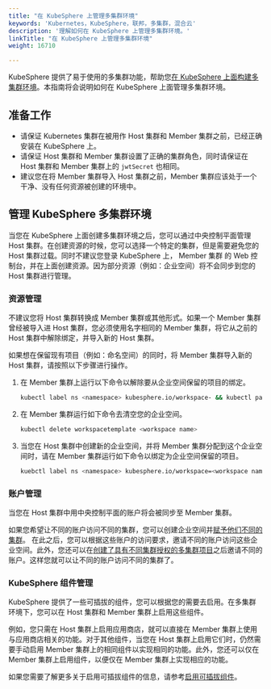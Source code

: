 ```yaml
---
title: "在 KubeSphere 上管理多集群环境"
keywords: 'Kubernetes，KubeSphere，联邦，多集群，混合云'
description: '理解如何在 KubeSphere 上管理多集群环境。'
linkTitle: "在 KubeSphere 上管理多集群环境"
weight: 16710

---
```


KubeSphere 提供了易于使用的多集群功能，帮助您[在 KubeSphere 上面构建多集群环境](../../../multicluster-management/)。本指南将会说明如何在 KubeSphere 上面管理多集群环境。

## 准备工作

- 请保证 Kubernetes 集群在被用作 Host 集群和 Member 集群之前，已经正确安装在 KubeSphere 上。
- 请保证 Host 集群和 Member 集群设置了正确的集群角色，同时请保证在 Host 集群和 Member 集群上的 `jwtSecret` 也相同。
- 建议您在将 Member 集群导入 Host 集群之前，Member 集群应该处于一个干净、没有任何资源被创建的环境中。


## 管理 KubeSphere 多集群环境

当您在 KubeSphere 上面创建多集群环境之后，您可以通过中央控制平面管理 Host 集群。在创建资源的时候，您可以选择一个特定的集群，但是需要避免您的 Host 集群过载。同时不建议您登录 KubeSphere 上， Member 集群 的 Web 控制台，并在上面创建资源。因为部分资源（例如：企业空间）将不会同步到您的 Host 集群进行管理。

### 资源管理

不建议您将 Host 集群转换成 Member 集群或其他形式。如果一个 Member 集群曾经被导入进 Host 集群，您必须使用名字相同的 Member 集群，将它从之前的 Host 集群中解除绑定，并导入新的 Host 集群。

如果想在保留现有项目（例如：命名空间）的同时，将 Member 集群导入新的 Host 集群，请按照以下步骤进行操作。

1. 在 Member 集群上运行以下命令以解除要从企业空间保留的项目的绑定。

   ```bash
   kubectl label ns <namespace> kubesphere.io/workspace- && kubectl patch ns <namespace>   -p '{"metadata":{"ownerReferences":[]}}' --type=merge
   ```

2. 在 Member 集群运行如下命令去清空您的企业空间。

   ```bash
   kubectl delete workspacetemplate <workspace name>
   ```

3. 当您在 Host 集群中创建新的企业空间，并将 Member 集群分配到这个企业空间时，请在 Member 集群运行如下命令以绑定为企业空间保留的项目。

   ```bash
   kuebctl label ns <namespace> kubesphere.io/workspace=<workspace name>
   ```

### 账户管理

当您在 Host 集群中用中央控制平面的账户将会被同步至 Member 集群。

如果您希望让不同的账户访问不同的集群，您可以创建企业空间并[赋予他们不同的集群](../../../cluster-administration/cluster-settings/cluster-visibility-and-authorization/)。 在此之后，您可以根据这些账户的访问要求，邀请不同的账户访问这些企业空间。此外，您还可以在[创建了具有不同集群授权的多集群项目](../../../project-administration/project-and-multicluster-project/#multi-cluster-projects)之后邀请不同的账户。这样您就可以让不同的账户访问不同的集群了。

### KubeSphere 组件管理

KubeSphere 提供了一些可插拔的组件，您可以根据您的需要去启用。在多集群环境下，您可以在 Host 集群和 Member 集群上启用这些组件。

例如，您只需在 Host 集群上启用应用商店，就可以直接在 Member 集群上使用与应用商店相关的功能。对于其他组件，当您在 Host 集群上启用它们时，仍然需要手动启用 Member 集群上的相同组件以实现相同的功能。此外，您还可以仅在 Member 集群上启用组件，以便仅在 Member 集群上实现相应的功能。

如果您需要了解更多关于启用可插拔组件的信息，请参考[启用可插拔组件](../../../pluggable-components/)。


